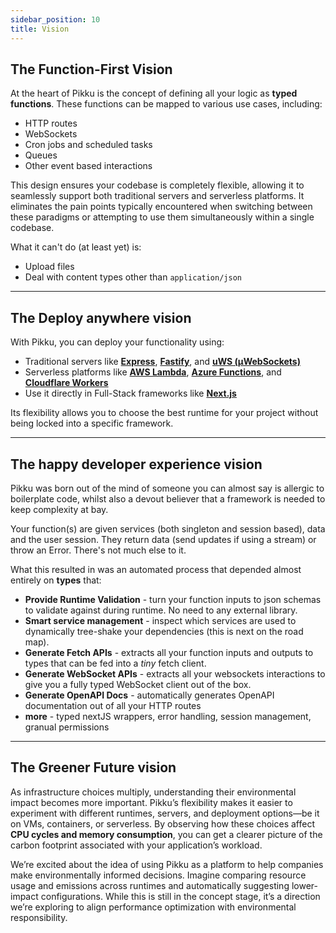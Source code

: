 ```yaml
---
sidebar_position: 10
title: Vision
---
```


## The Function-First Vision

At the heart of Pikku is the concept of defining all your logic as **typed functions**. These functions can be mapped to various use cases, including:

- HTTP routes
- WebSockets
- Cron jobs and scheduled tasks
- Queues
- Other event based interactions

This design ensures your codebase is completely flexible, allowing it to seamlessly support both traditional servers and serverless platforms. It eliminates the pain points typically encountered when switching between these paradigms or attempting to use them simultaneously within a single codebase.

What it can't do (at least yet) is:

- Upload files
- Deal with content types other than `application/json`

--- 

## The Deploy anywhere vision

With Pikku, you can deploy your functionality using:

- Traditional servers like **[Express](https://expressjs.com)**, **[Fastify](https://www.fastify.io)**, and **[uWS (µWebSockets)](https://github.com/uNetworking/uWebSockets.js)**
- Serverless platforms like **[AWS Lambda](https://aws.amazon.com/lambda)**, **[Azure Functions](https://azure.microsoft.com/en-us/products/functions/)**, and **[Cloudflare Workers](https://workers.cloudflare.com)**
- Use it directly in Full-Stack frameworks like **[Next.js](https://nextjs.org)**

Its flexibility allows you to choose the best runtime for your project without being locked into a specific framework.

---

## The happy developer experience vision

Pikku was born out of the mind of someone you can almost say is allergic to boilerplate code, whilst also a devout believer that a framework is needed to keep complexity at bay.

Your function(s) are given services (both singleton and session based), data and the user session. They return data (send updates if using a stream) or throw an Error. There's not much else to it.

What this resulted in was an automated process that depended almost entirely on **types** that:

- **Provide Runtime Validation** - turn your function inputs to json schemas to validate against during runtime. No need to any external library.
- **Smart service management** - inspect which services are used to dynamically tree-shake your dependencies (this is next on the road map).
- **Generate Fetch APIs** - extracts all your function inputs and outputs to types that can be fed into a *tiny* fetch client.
- **Generate WebSocket APIs** - extracts all your websockets interactions to give you a fully typed WebSocket client out of the box.
- **Generate OpenAPI Docs** - automatically generates OpenAPI documentation out of all your HTTP routes
- **more** - typed nextJS wrappers, error handling, session management, granual permissions

---

## The Greener Future vision

As infrastructure choices multiply, understanding their environmental impact becomes more important. Pikku’s flexibility makes it easier to experiment with different runtimes, servers, and deployment options—be it on VMs, containers, or serverless. By observing how these choices affect **CPU cycles and memory consumption**, you can get a clearer picture of the carbon footprint associated with your application’s workload.

We’re excited about the idea of using Pikku as a platform to help companies make environmentally informed decisions. Imagine comparing resource usage and emissions across runtimes and automatically suggesting lower-impact configurations. While this is still in the concept stage, it’s a direction we’re exploring to align performance optimization with environmental responsibility.
